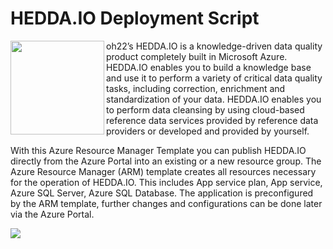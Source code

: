 
# HEDDA.IO Deployment Script

<img src="https://hedda.io/wp-content/uploads/2018/09/Hedda.io_primarylogo_orange-300x205.png" align="left" width="150"> oh22’s HEDDA.IO is a knowledge-driven data quality product completely built in Microsoft Azure. HEDDA.IO enables you to build a knowledge base and use it to perform a variety of critical data quality tasks, including correction, enrichment and standardization of your data. HEDDA.IO enables you to perform data cleansing by using cloud-based reference data services provided by reference data providers or developed and provided by yourself.

With this Azure Resource Manager Template you can publish HEDDA.IO directly from the Azure Portal into an existing or a new resource group. The Azure Resource Manager (ARM) template creates all resources necessary for the operation of HEDDA.IO. This includes App service plan, App service, Azure SQL Server, Azure SQL Database. The application is preconfigured by the ARM template, further changes and configurations can be done later via the Azure Portal.

<a href="https://portal.azure.com/#create/Microsoft.Template/uri/https%3A%2F%2Fraw.githubusercontent.com%2Foh22is%2FHEDDA.IO%2Fmaster%2Fazuredeploy.json" target="_blank">
    <img src="http://azuredeploy.net/deploybutton.png" /> 
</a>
